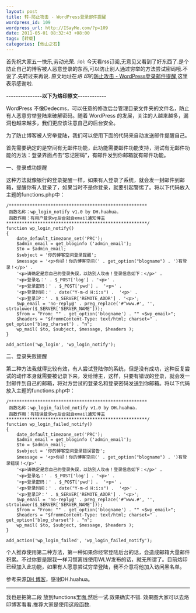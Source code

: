 ```yaml
--- 
layout: post
title: 转-防止攻击 - WordPress登录邮件提醒
wordpress_id: 109
wordpress_url: http://ISayMe.com/?p=109
date: 2011-05-01 08:32:43 +08:00
tags: [转载]
categories: [他山之石]
---
```

首先祝大家五一快乐,劳动光荣. :lol: 
今天看rss订阅,无意见又看到了好东西了.是个防止自己的博客被人恶意登录的东西,可以防止别人通过穷举的方法尝试密码哦.不说了.先转过来再说.
原文地址在*烙 印*的[防止攻击 - WordPress登录邮件提醒](http://awy.me/2011/05/prevent-attacks-wordpress-login-e-mail-alert/),这里表示感谢啦.

**---------------以下为烙印原文------------**

WordPress 不像Dedecms，可以任意的修改后台管理目录文件夹的文件名，防止有人恶意穷举登陆来破解密码。随着 WordPress 的发展，关注的人越来越多，漏洞也越来越多，我们更应该注意自己的后台安全。

为了防止博客被人穷举登陆，我们可以使用下面的代码来自动发送邮件提醒自己。

首先需要确定的是空间有无邮件功能，此功能需要邮件功能支持，测试有无邮件功能的方法：登录界面点击“忘记密码”，有邮件发到你邮箱就有邮件功能。

一、登录成功提醒

这种方法就像银行的登录提醒一样，如果有人登录了系统，就会发一封邮件到邮箱，提醒你有人登录了，如果当时不是你登录，就要引起警惕了。将以下代码放入主题的functions.php中：

    /*****************************************************
     函数名称：wp_login_notify v1.0 by DH.huahua.
     函数作用：有用户登录wp后台就会email通知博主
    ******************************************************/
    function wp_login_notify()
    {
        date_default_timezone_set('PRC');
        $admin_email = get_bloginfo ('admin_email');
        $to = $admin_email;
        $subject = '你的博客空间登录提醒';
        $message = '<p>你好！你的博客空间(' . get_option("blogname") . ')有登录！</p>' .
        '<p>请确定是您自己的登录失误，以防别人攻击！登录信息如下：</p>' .
        '<p>登录名：' . $_POST['log'] . '<p>' .
        '<p>登录密码：' . $_POST['pwd'] .  '<p>' .
        '<p>登录时间：' . date("Y-m-d H:i:s") .  '<p>' .
        '<p>登录IP：' . $_SERVER['REMOTE_ADDR'] . '<p>';
        $wp_email = 'no-reply@' . preg_replace('#^www.#', '', strtolower($_SERVER['SERVER_NAME']));
        $from = "From: "" . get_option('blogname') . "" <$wp_email>";
        $headers = "$fromnContent-Type: text/html; charset=" . get_option('blog_charset') . "n";
        wp_mail( $to, $subject, $message, $headers );
    }
     
    add_action('wp_login', 'wp_login_notify');
    
二、登录失败提醒

第二种方法我就得比较有效，有人尝试登陆你的系统，但是没有成功，这种反复尝试的动作本身就需要被记录下来，发给博主，这样，只要有错误的登录，就会发一封邮件到自己的邮箱，将对方尝试的登录名和登录密码发送到你邮箱。将以下代码放入主题的functions.php中：

    /*****************************************************
     函数名称：wp_login_failed_notify v1.0 by DH.huahua.
     函数作用：有错误登录wp后台就会email通知博主
    ******************************************************/
    function wp_login_failed_notify()
    {
        date_default_timezone_set('PRC');
        $admin_email = get_bloginfo ('admin_email');
        $to = $admin_email;
        $subject = '你的博客空间登录错误警告';
        $message = '<p>你好！你的博客空间(' . get_option("blogname") . ')有登录错误！</p>' .
        '<p>请确定是您自己的登录失误，以防别人攻击！登录信息如下：</p>' .
        '<p>登录名：' . $_POST['log'] . '<p>' .
        '<p>登录密码：' . $_POST['pwd'] .  '<p>' .
        '<p>登录时间：' . date("Y-m-d H:i:s") .  '<p>' .
        '<p>登录IP：' . $_SERVER['REMOTE_ADDR'] . '<p>';
        $wp_email = 'no-reply@' . preg_replace('#^www.#', '', strtolower($_SERVER['SERVER_NAME']));
        $from = "From: "" . get_option('blogname') . "" <$wp_email>";
        $headers = "$fromnContent-Type: text/html; charset=" . get_option('blog_charset') . "n";
        wp_mail( $to, $subject, $message, $headers );
    }
     
    add_action('wp_login_failed', 'wp_login_failed_notify');
    
个人推荐使用第二种方法，第一种如果你经常登陆后台的话，会造成邮箱大量邮件积累。不过你要是跟我一样习惯离线使用WLW发布的话，就无所谓了。目前烙印已经加入此功能，如果有人愿意尝试穷举登陆，我不介意将他加入访问黑名单。

参考来源[DH 博客](http://www.dhblog.org/?p=888)，感谢DH.huahua。

---

我也是把第二段 放到functions里面,然后一试.效果确实不错. 效果图大家可以去烙印博客看看.推荐大家是使用这段函数.
